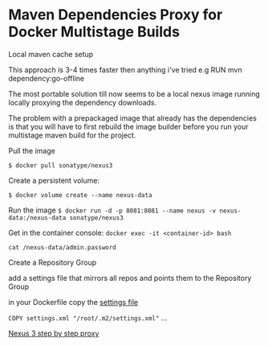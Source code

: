 # Maven Dependencies Proxy for Docker Multistage Builds
Local maven cache setup

This approach is 3-4 times faster then anything i've tried e.g RUN mvn dependency:go-offline

The most portable solution till now seems to be a local nexus image running locally proxying the dependency downloads.

The problem with a prepackaged image that already has the dependencies is that you will have to first rebuild the image builder before you run your multistage maven build for the project.

Pull the image

```$ docker pull sonatype/nexus3```

Create a persistent volume:

```$ docker volume create --name nexus-data```

Run the image
```$ docker run -d -p 8081:8081 --name nexus -v nexus-data:/nexus-data sonatype/nexus3```

Get in the container console:
```docker exec -it <container-id> bash```

```cat /nexus-data/admin.password```

Create a Repository Group

add a settings file that mirrors all repos and points them to the Repository Group

in your Dockerfile copy the [settings file](settings.xml)

```COPY settings.xml "/root/.m2/settings.xml"```
...

[Nexus 3 step by step proxy](https://help.sonatype.com/learning/repository-manager-3/first-time-installation-and-setup/lesson-2%3A-proxy-and-hosted-maven-repositories)

